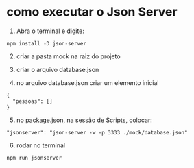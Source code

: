 # como executar o Json Server

1. Abra o terminal e digite:

```
npm install -D json-server
```
2. criar a pasta mock na raiz do projeto

3. criar o arquivo database.json

4. no arquivo database.json criar um elemento inicial
```
{
  "pessoas": []
}
```
5. no package.json, na sessão de Scripts, colocar:

```
"jsonserver": "json-server -w -p 3333 ./mock/database.json"
```

6. rodar no terminal 

```
npm run jsonserver
```